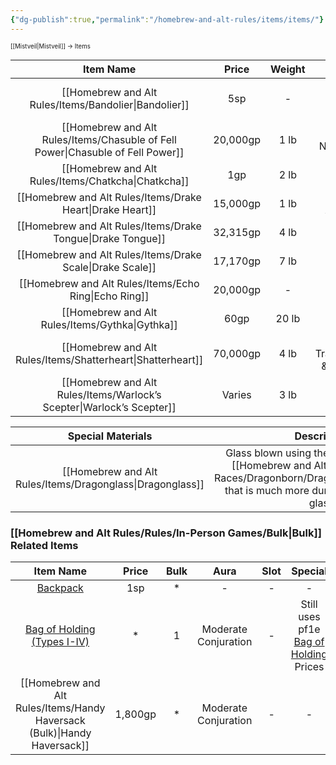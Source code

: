```yaml
---
{"dg-publish":true,"permalink":"/homebrew-and-alt-rules/items/items/"}
---
```


<sup><sup>[[Mistveil\|Mistveil]] → Items</sup></sup> 

|         Item Name          |  Price   | Weight |               Aura               |    Slot     |                                              Special                                              |
| :------------------------: | :------: | :----: | :------------------------------: | :---------: | :-----------------------------------------------------------------------------------------------: |
|       [[Homebrew and Alt Rules/Items/Bandolier\|Bandolier]]        |   5sp    |   -    |                -                 |    None     | Replaces vanilla [Bandolier](https://www.aonprd.com/EquipmentMiscDisplay.aspx?ItemName=Bandolier) |
| [[Homebrew and Alt Rules/Items/Chasuble of Fell Power\|Chasuble of Fell Power]] | 20,000gp |  1 lb  |       Moderate Necromancy        |    Body     |                                                 -                                                 |
|        [[Homebrew and Alt Rules/Items/Chatkcha\|Chatkcha]]        |   1gp    |  2 lb  |                -                 | None (held) |                                                 -                                                 |
|      [[Homebrew and Alt Rules/Items/Drake Heart\|Drake Heart]]       | 15,000gp |  1 lb  |       Moderate Abjuration        |    Neck     |                                                 -                                                 |
|      [[Homebrew and Alt Rules/Items/Drake Tongue\|Drake Tongue]]      | 32,315gp |  4 lb  |         Strong Evocation         | None (held) |                                                 -                                                 |
|      [[Homebrew and Alt Rules/Items/Drake Scale\|Drake Scale]]       | 17,170gp |  7 lb  |         Strong Evocation         | None (held) |                                                 -                                                 |
|       [[Homebrew and Alt Rules/Items/Echo Ring\|Echo Ring]]        | 20,000gp |   -    |        Moderate Illusion         |    Ring     |                                                 -                                                 |
|         [[Homebrew and Alt Rules/Items/Gythka\|Gythka]]         |   60gp   | 20 lb  |                -                 | None (held) |                                                 -                                                 |
|      [[Homebrew and Alt Rules/Items/Shatterheart\|Shatterheart]]      | 70,000gp |  4 lb  | Strong Transmutation & Evocation | None (held) |                                                 -                                                 |
|   [[Homebrew and Alt Rules/Items/Warlock’s Scepter\|Warlock’s Scepter]]    |  Varies  |  3 lb  |              Varies              | None (held) |                                                 -                                                 |

| <center>Special Materials</center> |                                               Description                                                |
| ----------------- | :------------------------------------------------------------------------------------------------------: |
| <center>[[Homebrew and Alt Rules/Items/Dragonglass\|Dragonglass]]</center>   | Glass blown using the breath weapons of [[Homebrew and Alt Rules/Races/Core Races/Dragonborn/Dragonborn\|Dragonborn]] that is much more durable than traditional glass. |

### [[Homebrew and Alt Rules/Rules/In-Person Games/Bulk\|Bulk]] Related Items ###

|                                        Item Name                                        |  Price  | Bulk |         Aura         | Slot |                                                     Special                                                      |
| :-------------------------------------------------------------------------------------: | :-----: | :--: | :------------------: | :--: | :--------------------------------------------------------------------------------------------------------------: |
|          [Backpack](https://2e.aonprd.com/Equipment.aspx?ID=2704&Redirected=1)          |   1sp   |  *   |          -           |  -   |                                                        -                                                         |
| [Bag of Holding (Types I-IV)](https://2e.aonprd.com/Equipment.aspx?ID=249&NoRedirect=1) |    *    |  1   | Moderate Conjuration |  -   | Still uses pf1e [Bag of Holding](https://www.d20pfsrd.com/magic-items/wondrous-items/a-b/bag-of-holding/) Prices |
|                       [[Homebrew and Alt Rules/Items/Handy Haversack (Bulk)\|Handy Haversack]]                       | 1,800gp |  *   | Moderate Conjuration |  -   |                                                        -                                                         |

